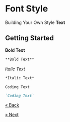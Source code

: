 # Font Style
Building Your Own Style **Text**

## Getting Started

**Bold Text**
```md
**Bold Text**
```

*Italic Text*
```md
*Italic Text*
```
`Coding Text`
```md
`Coding Text`
```
[« Back](hyperlink.md)

[» Next](blockquote.md)
